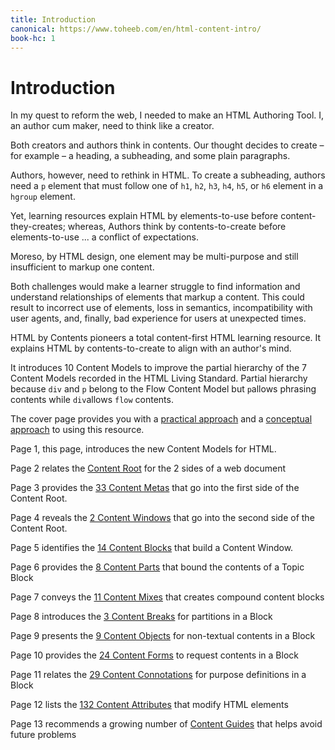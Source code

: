 ```yaml
---
title: Introduction
canonical: https://www.toheeb.com/en/html-content-intro/
book-hc: 1
---
```


# Introduction

In my quest to reform the web, I needed to make an HTML Authoring Tool. I, an author cum maker, need to think like a creator.

Both creators and authors think in contents. Our thought decides to create – for example – a heading, a subheading, and some plain paragraphs.

Authors, however, need to rethink in HTML. To create a subheading, authors need a `p` element that must follow one of `h1`, `h2`, `h3`, `h4`, `h5`, or `h6` element in a `hgroup` element.

Yet, learning resources explain HTML by elements-to-use before content-they-creates; whereas, Authors think by contents-to-create before elements-to-use ... a conflict of expectations.

Moreso, by HTML design, one element may be multi-purpose and still insufficient to markup one content. 

Both challenges would make a learner struggle to find information and understand relationships of elements that markup a content. This could result to incorrect use of elements, loss in semantics, incompatibility with user agents, and, finally, bad experience for users at unexpected times.

HTML by Contents pioneers a total content-first HTML learning resource. It explains HTML by contents-to-create to align with an author's mind.

It introduces 10 Content Models to improve the partial hierarchy of the 7 Content Models recorded in the HTML Living Standard. Partial hierarchy because `div` and `p` belong to the Flow Content Model but `p`allows phrasing contents while `div`allows `flow` contents.

The cover page provides you with a [practical approach](/en/html-by-contents#steps) and a [conceptual approach](/en/html-by-contents#toc) to using this resource.

Page 1, this page, introduces the new Content Models for HTML. 

Page 2 relates the [Content Root](/en/html-content-root) for the 2 sides of a web document

Page 3 provides the [33 Content Metas](/en/html-content-metas) that go into the first side of the Content Root.

Page 4 reveals the [2 Content Windows](/en/html-content-windows) that go into the second side of the Content Root.

Page 5 identifies the [14 Content Blocks](/en/html-content-blocks) that build a Content Window. 

Page 6 provides the [8 Content Parts](/en/html-content-parts) that bound the contents of a Topic Block

Page 7 conveys the [11 Content Mixes](/en/html-content-mixes) that creates compound content blocks

Page 8 introduces the [3 Content Breaks](/en/html-content-breaks) for partitions in a Block

Page 9 presents the [9 Content Objects](/en/html-content-objects) for non-textual contents in a Block

Page 10 provides the [24 Content Forms](/en/html-content-forms) to request contents in a Block

Page 11 relates the [29 Content Connotations](/en/html-content-connotations) for purpose definitions in a Block

Page 12 lists the [132 Content Attributes](/en/html-content-attributes) that modify HTML elements

Page 13 recommends a growing number of [Content Guides](/en/html-content-guides) that helps avoid future problems








